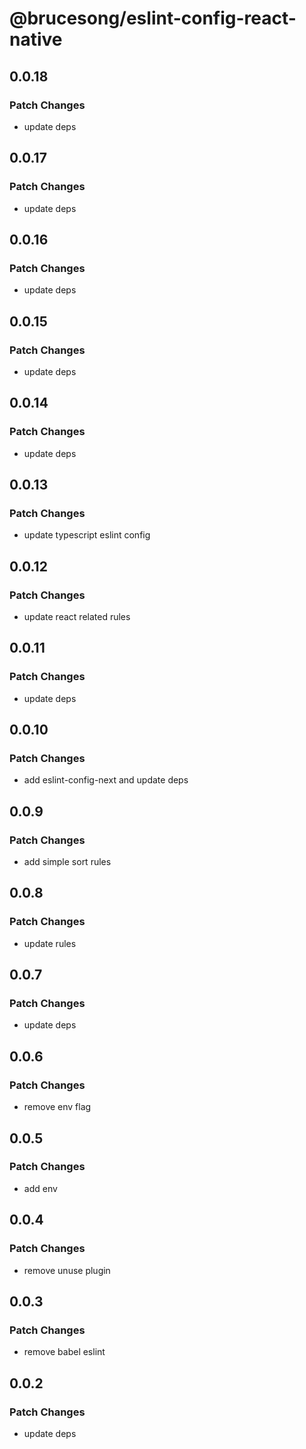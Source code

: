 # @brucesong/eslint-config-react-native

## 0.0.18

### Patch Changes

- update deps

## 0.0.17

### Patch Changes

- update deps

## 0.0.16

### Patch Changes

- update deps

## 0.0.15

### Patch Changes

- update deps

## 0.0.14

### Patch Changes

- update deps

## 0.0.13

### Patch Changes

- update typescript eslint config

## 0.0.12

### Patch Changes

- update react related rules

## 0.0.11

### Patch Changes

- update deps

## 0.0.10

### Patch Changes

- add eslint-config-next and update deps

## 0.0.9

### Patch Changes

- add simple sort rules

## 0.0.8

### Patch Changes

- update rules

## 0.0.7

### Patch Changes

- update deps

## 0.0.6

### Patch Changes

- remove env flag

## 0.0.5

### Patch Changes

- add env

## 0.0.4

### Patch Changes

- remove unuse plugin

## 0.0.3

### Patch Changes

- remove babel eslint

## 0.0.2

### Patch Changes

- update deps
